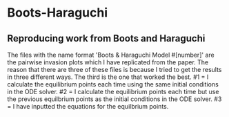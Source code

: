 # Boots-Haraguchi
## Reproducing work from Boots and Haraguchi

The files with the name format 'Boots & Haraguchi Model #[number]' are the pairwise invasion plots which I have replicated from the paper. The reason that there are three of these files is because I tried to get the results in three different ways. The third is the one that worked the best.
#1 = I calculate the equilibrium points each time using the same initial conditions in the ODE solver.
#2 = I calculate the equilibrium points each time but use the previous equilbrium points as the initial conditions in the ODE solver.
#3 = I have inputted the equations for the equilbrium points.

